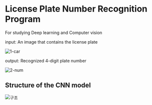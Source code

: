 # License Plate Number Recognition Program
For studying Deep learning and Computer vision

input: An image that contains the license plate

![1-car](https://github.com/NaHyeon520/License-Plate-Number-Recognition-Program/assets/62274608/b86a6244-fe1e-482b-8250-44bb6d7c4d73)

output: Recognized 4-digit plate number

![2-num](https://github.com/NaHyeon520/License-Plate-Number-Recognition-Program/assets/62274608/7661d4c9-306b-4678-a1f5-5244d1b4e3fe)

<h2>Structure of the CNN model</h2>

![구조](https://github.com/NaHyeon520/License-Plate-Number-Recognition-Program/assets/62274608/6376c41f-7802-4b8c-bd89-f806669884c4)
